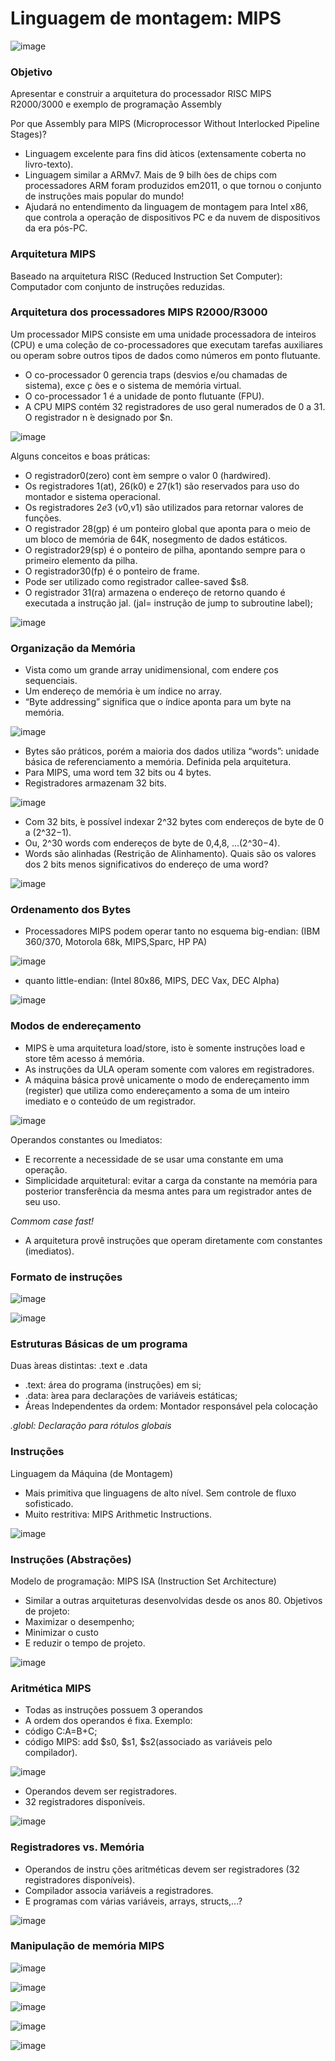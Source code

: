 # Linguagem de montagem: MIPS

![image](https://user-images.githubusercontent.com/85000470/175837431-d3f81440-5c38-470d-8560-17871a994d80.png)

### Objetivo

Apresentar e construir a arquitetura do processador RISC MIPS R2000/3000 e exemplo de programação Assembly

Por que Assembly para MIPS (Microprocessor Without Interlocked Pipeline Stages)?
* Linguagem excelente para fins did ́aticos (extensamente coberta no livro-texto).
* Linguagem similar a ARMv7.  Mais de 9 bilh ̃oes de chips com processadores ARM foram produzidos em2011, o que tornou o conjunto de instruções mais popular do mundo!
* Ajudará no entendimento da linguagem de montagem para Intel x86, que controla a operação de dispositivos PC e da nuvem de dispositivos da era pós-PC.

### Arquitetura MIPS

Baseado na arquitetura RISC (Reduced Instruction Set Computer):  Computador com conjunto de instruções reduzidas.

### Arquitetura dos processadores MIPS R2000/R3000

Um processador MIPS consiste em uma unidade processadora de inteiros (CPU) e uma coleção de co-processadores que executam tarefas auxiliares ou operam sobre outros tipos de dados como números em ponto flutuante.
* O co-processador 0 gerencia traps (desvios e/ou chamadas de sistema), exce ̧c ̃oes e o sistema de memória virtual.
* O co-processador 1 é a unidade de ponto flutuante (FPU).
* A CPU MIPS contém 32 registradores de uso geral numerados de 0 a 31.  O registrador n  ́e designado por $n.

![image](https://user-images.githubusercontent.com/85000470/175838236-bd57b8a9-2567-4560-9832-5da228b441a8.png)

Alguns conceitos e boas práticas:
* O registrador$0 ($zero) cont ́em sempre o valor 0 (hardwired).
* Os registradores $1 ($at), $26 ($k0) e $27 ($k1) são reservados para uso do montador e sistema operacional.
* Os registradores $2 e$3 ($v0,$v1) são utilizados para retornar valores de funções.
* O registrador $28 ($gp) é um ponteiro global que aponta para o meio de um bloco de memória de 64K, nosegmento de dados estáticos.
* O registrador$29 ($sp) é o ponteiro de pilha, apontando sempre para o primeiro elemento da pilha.
* O registrador$30 ($fp) é o ponteiro de frame.  
* Pode ser utilizado como registrador callee-saved $s8.
* O registrador $31 ($ra) armazena o endereço de retorno quando é executada a instrução jal. (jal= instrução de jump to subroutine label);

![image](https://user-images.githubusercontent.com/85000470/175839858-d6bf26ec-1918-4f6e-a903-ee5efd1e0491.png)

### Organização da Memória

* Vista como um grande array unidimensional, com endere ̧cos sequenciais.
* Um endereço de memória ́e um índice no array.
* “Byte addressing” significa que o índice aponta para um byte na memória.

![image](https://user-images.githubusercontent.com/85000470/175840025-6e2c74db-ac10-453b-95ab-adc0ee3ff7b5.png)

* Bytes são práticos, porém a maioria dos dados utiliza “words”: unidade básica de referenciamento a memória. Definida pela arquitetura.
* Para MIPS, uma word tem 32 bits ou 4 bytes.
* Registradores armazenam 32 bits.

![image](https://user-images.githubusercontent.com/85000470/175840287-059169a8-41cb-463f-8394-b81dc7a89acb.png)

* Com 32 bits, ́e possível indexar 2^32 bytes com endereços de byte de 0 a (2^32−1).
* Ou, 2^30 words com endereços de byte de 0,4,8, ...(2^30−4).
* Words são alinhadas (Restrição de Alinhamento).  Quais são os valores dos 2 bits menos significativos do endereço de uma word?

![image](https://user-images.githubusercontent.com/85000470/175840440-5096a8a4-c8c1-4f7d-a600-d6a88adc9e79.png)

### Ordenamento dos Bytes

* Processadores MIPS podem operar tanto no esquema big-endian:  (IBM 360/370, Motorola 68k, MIPS,Sparc, HP PA)

![image](https://user-images.githubusercontent.com/85000470/175840775-9144989d-3e62-4e6f-8485-47d4662e3b85.png)

* quanto little-endian:  (Intel 80x86, MIPS, DEC Vax, DEC Alpha)

![image](https://user-images.githubusercontent.com/85000470/175840790-b11696f5-7fa8-420a-8df3-7d2fcda45d02.png)

### Modos de endereçamento

* MIPS  ́e uma arquitetura load/store, isto  ́e somente instruções load e store têm acesso á memória.
* As instruções da ULA operam somente com valores em registradores.
* A máquina básica provê unicamente o modo de endereçamento imm (register) que utiliza como endereçamento a soma de um inteiro imediato e o conteúdo de um registrador.

![image](https://user-images.githubusercontent.com/85000470/175840964-dbdb53a1-ff9c-4d30-b4e7-264faab5cdf4.png)

Operandos constantes ou Imediatos:
* E recorrente a necessidade de se usar uma constante em uma operação.
* Simplicidade arquitetural:  evitar a carga da constante na memória para posterior transferência da mesma antes para um registrador antes de seu uso.

*Commom case fast!*

* A arquitetura provê instruções que operam diretamente com constantes (imediatos).

### Formato de instruções

![image](https://user-images.githubusercontent.com/85000470/175841231-f52820ad-65d7-4f18-908f-094826c81340.png)

![image](https://user-images.githubusercontent.com/85000470/175841244-a631fafc-979a-4d7a-931c-808d45f354fb.png)

### Estruturas Básicas de um programa

Duas  ́areas distintas: .text e .data
* .text: área do programa (instruções) em si;
* .data: ́area para declarações de variáveis estáticas;
* Áreas Independentes da ordem:  Montador responsável pela colocação

*.globl:  Declaração para rótulos globais*

### Instruções

Linguagem da Máquina (de Montagem)
* Mais primitiva que linguagens de alto nível. Sem controle de fluxo sofisticado.
* Muito restritiva: MIPS Arithmetic Instructions.

![image](https://user-images.githubusercontent.com/85000470/175841534-ef2613b3-0144-4bd7-85fc-47472fa4f7d1.png)


### Instruções (Abstrações)

Modelo de programação: MIPS ISA (Instruction Set Architecture)
* Similar a outras arquiteturas desenvolvidas desde os anos 80.
Objetivos de projeto:
* Maximizar o desempenho;
* Minimizar o custo 
* E reduzir o tempo de projeto.

![image](https://user-images.githubusercontent.com/85000470/175841636-664d5b64-bb98-4cee-b58f-d7a0dd9dc0b6.png)

### Aritmética MIPS

* Todas as instruções possuem 3 operandos
* A ordem dos operandos é fixa.
Exemplo:
* código C:A=B+C;
* código MIPS: add $s0, $s1, $s2(associado as variáveis pelo compilador).

![image](https://user-images.githubusercontent.com/85000470/175841765-8f167429-cc7b-42b5-9549-a050aa5f8a7b.png)

* Operandos devem ser registradores.
* 32 registradores disponíveis.

![image](https://user-images.githubusercontent.com/85000470/175841827-261d1f56-be25-4d28-8f09-c8f7a0dc6a48.png)

### Registradores vs.  Memória

* Operandos de instru ções aritméticas devem ser registradores (32 registradores disponíveis).
* Compilador associa variáveis a registradores.
* E programas com várias variáveis, arrays, structs,...?

![image](https://user-images.githubusercontent.com/85000470/175841931-b8658399-c5e8-4aac-95a2-84b4ac1ed76c.png)

### Manipulação de memória MIPS

![image](https://user-images.githubusercontent.com/85000470/175842590-25516e0f-a1b4-47e4-8067-db5259b824fb.png)

![image](https://user-images.githubusercontent.com/85000470/175842617-383419ce-8cf5-4e47-9827-6717e42666db.png)

![image](https://user-images.githubusercontent.com/85000470/175842628-1e61b278-e755-4d69-a37a-d37d35b7d20f.png)

![image](https://user-images.githubusercontent.com/85000470/175842652-5ef61d03-e75f-49a0-ba6e-fb33867b0d6b.png)

![image](https://user-images.githubusercontent.com/85000470/175842680-095649cb-6a3a-4b83-95ae-5b090da6f922.png)
